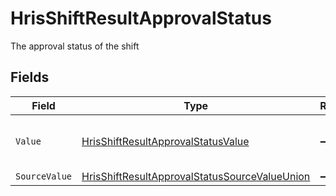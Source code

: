 # HrisShiftResultApprovalStatus

The approval status of the shift


## Fields

| Field                                                                                                                     | Type                                                                                                                      | Required                                                                                                                  | Description                                                                                                               | Example                                                                                                                   |
| ------------------------------------------------------------------------------------------------------------------------- | ------------------------------------------------------------------------------------------------------------------------- | ------------------------------------------------------------------------------------------------------------------------- | ------------------------------------------------------------------------------------------------------------------------- | ------------------------------------------------------------------------------------------------------------------------- |
| `Value`                                                                                                                   | [HrisShiftResultApprovalStatusValue](../../Models/Components/HrisShiftResultApprovalStatusValue.md)                       | :heavy_minus_sign:                                                                                                        | The approval status of the shift                                                                                          | approved                                                                                                                  |
| `SourceValue`                                                                                                             | [HrisShiftResultApprovalStatusSourceValueUnion](../../Models/Components/HrisShiftResultApprovalStatusSourceValueUnion.md) | :heavy_minus_sign:                                                                                                        | N/A                                                                                                                       | Approved                                                                                                                  |